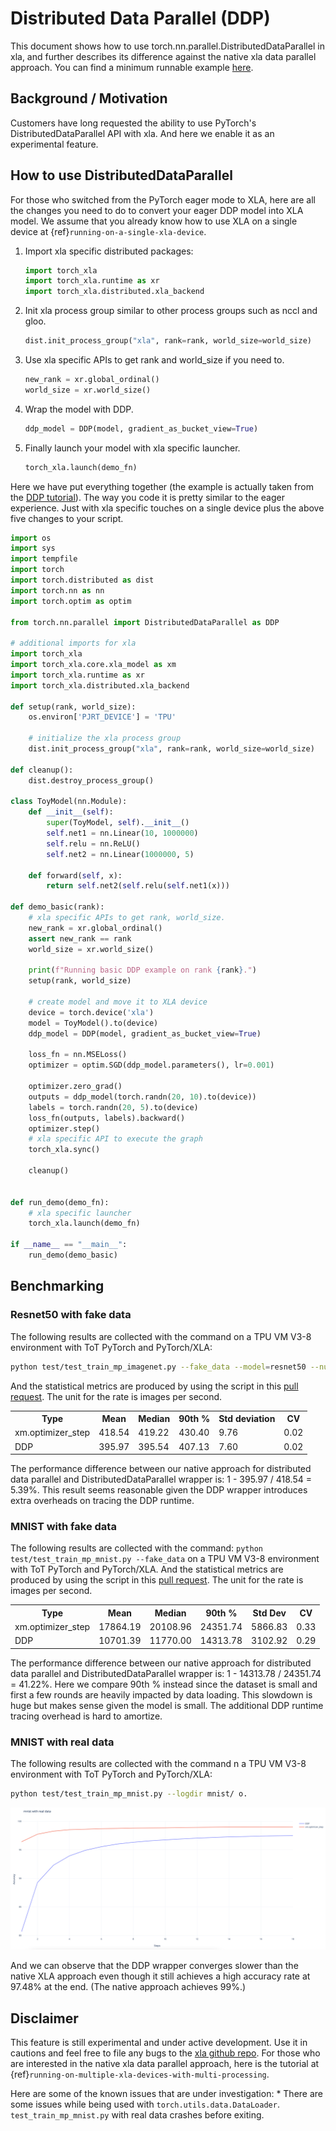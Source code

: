# Distributed Data Parallel (DDP)

This document shows how to use torch.nn.parallel.DistributedDataParallel
in xla, and further describes its difference against the native xla data
parallel approach. You can find a minimum runnable example
[here](https://github.com/pytorch/xla/blob/master/examples/data_parallel/train_resnet_ddp.py).

## Background / Motivation

Customers have long requested the ability to use PyTorch's
DistributedDataParallel API with xla. And here we enable it as an
experimental feature.

## How to use DistributedDataParallel

For those who switched from the PyTorch eager mode to XLA, here are all
the changes you need to do to convert your eager DDP model into XLA
model. We assume that you already know how to use XLA on a single device
at {ref}`running-on-a-single-xla-device`.

1.  Import xla specific distributed packages:

    ``` python
    import torch_xla
    import torch_xla.runtime as xr
    import torch_xla.distributed.xla_backend
    ```

2.  Init xla process group similar to other process groups such as nccl
    and gloo.

    ``` python
    dist.init_process_group("xla", rank=rank, world_size=world_size)
    ```

3.  Use xla specific APIs to get rank and world_size if you need to.

    ``` python
    new_rank = xr.global_ordinal()
    world_size = xr.world_size()
    ```

4.  Wrap the model with DDP.

    ``` python
    ddp_model = DDP(model, gradient_as_bucket_view=True)
    ```

5.  Finally launch your model with xla specific launcher.

    ``` python
    torch_xla.launch(demo_fn)
    ```

Here we have put everything together (the example is actually taken from
the [DDP
tutorial](https://pytorch.org/tutorials/intermediate/ddp_tutorial.html)).
The way you code it is pretty similar to the eager experience. Just with
xla specific touches on a single device plus the above five changes to
your script.

``` python
import os
import sys
import tempfile
import torch
import torch.distributed as dist
import torch.nn as nn
import torch.optim as optim

from torch.nn.parallel import DistributedDataParallel as DDP

# additional imports for xla
import torch_xla
import torch_xla.core.xla_model as xm
import torch_xla.runtime as xr
import torch_xla.distributed.xla_backend

def setup(rank, world_size):
    os.environ['PJRT_DEVICE'] = 'TPU'

    # initialize the xla process group
    dist.init_process_group("xla", rank=rank, world_size=world_size)

def cleanup():
    dist.destroy_process_group()

class ToyModel(nn.Module):
    def __init__(self):
        super(ToyModel, self).__init__()
        self.net1 = nn.Linear(10, 1000000)
        self.relu = nn.ReLU()
        self.net2 = nn.Linear(1000000, 5)

    def forward(self, x):
        return self.net2(self.relu(self.net1(x)))

def demo_basic(rank):
    # xla specific APIs to get rank, world_size.
    new_rank = xr.global_ordinal()
    assert new_rank == rank
    world_size = xr.world_size()

    print(f"Running basic DDP example on rank {rank}.")
    setup(rank, world_size)

    # create model and move it to XLA device
    device = torch.device('xla')
    model = ToyModel().to(device)
    ddp_model = DDP(model, gradient_as_bucket_view=True)

    loss_fn = nn.MSELoss()
    optimizer = optim.SGD(ddp_model.parameters(), lr=0.001)

    optimizer.zero_grad()
    outputs = ddp_model(torch.randn(20, 10).to(device))
    labels = torch.randn(20, 5).to(device)
    loss_fn(outputs, labels).backward()
    optimizer.step()
    # xla specific API to execute the graph
    torch_xla.sync()

    cleanup()


def run_demo(demo_fn):
    # xla specific launcher
    torch_xla.launch(demo_fn)

if __name__ == "__main__":
    run_demo(demo_basic)
```

## Benchmarking

### Resnet50 with fake data

The following results are collected with the command on a TPU VM V3-8
environment with ToT PyTorch and PyTorch/XLA:

``` bash
python test/test_train_mp_imagenet.py --fake_data --model=resnet50 --num_epochs=1
```

And the statistical metrics are produced by using the script in this
[pull request](https://github.com/pytorch/xla/pull/4107). The unit for
the rate is images per second.

<table>
    <tr>
        <th>Type</th>
        <th>Mean</th>
        <th>Median</th>
        <th>90th %</th>
        <th>Std deviation</th>
        <th>CV</th>
    </tr>
    <tr>
        <td>xm.optimizer_step</td>
        <td>418.54</td>
        <td>419.22</td>
        <td>430.40</td>
        <td>9.76</td>
        <td>0.02</td>
    </tr>
    <tr>
        <td>DDP</td>
        <td>395.97</td>
        <td>395.54</td>
        <td>407.13</td>
        <td>7.60</td>
        <td>0.02</td>
    </tr>
</table>

The performance difference between our native approach for distributed
data parallel and DistributedDataParallel wrapper is: 1 - 395.97 /
418.54 = 5.39%. This result seems reasonable given the DDP wrapper
introduces extra overheads on tracing the DDP runtime.

### MNIST with fake data

The following results are collected with the command:
`python test/test_train_mp_mnist.py --fake_data` on a TPU VM V3-8
environment with ToT PyTorch and PyTorch/XLA. And the statistical
metrics are produced by using the script in this [pull
request](https://github.com/pytorch/xla/pull/4107). The unit for the
rate is images per second.

<table>
    <tr>
        <th>Type</th>
        <th>Mean</th>
        <th>Median</th>
        <th>90th %</th>
        <th>Std Dev</th>
        <th>CV</th>
    </tr>
    <tr>
        <td>xm.optimizer_step</td>
        <td>17864.19</td>
        <td>20108.96</td>
        <td>24351.74</td>
        <td>5866.83</td>
        <td>0.33</td>
    </tr>
    <tr>
        <td>DDP</td>
        <td>10701.39</td>
        <td>11770.00</td>
        <td>14313.78</td>
        <td>3102.92</td>
        <td>0.29</td>
    </tr>
</table>

The performance difference between our native approach for distributed
data parallel and DistributedDataParallel wrapper is: 1 - 14313.78 /
24351.74 = 41.22%. Here we compare 90th % instead since the dataset is
small and first a few rounds are heavily impacted by data loading. This
slowdown is huge but makes sense given the model is small. The
additional DDP runtime tracing overhead is hard to amortize.

### MNIST with real data

The following results are collected with the command n a TPU VM V3-8
environment with ToT PyTorch and PyTorch/XLA:

``` bash
python test/test_train_mp_mnist.py --logdir mnist/ o.
```

![](../_static/img/ddp_md_mnist_with_real_data.png)

And we can observe that the DDP wrapper converges slower than the native
XLA approach even though it still achieves a high accuracy rate at
97.48% at the end. (The native approach achieves 99%.)

## Disclaimer

This feature is still experimental and under active development. Use it
in cautions and feel free to file any bugs to the [xla github
repo](https://github.com/pytorch/xla/). For those who are interested in
the native xla data parallel approach, here is the tutorial
at {ref}`running-on-multiple-xla-devices-with-multi-processing`.

Here are some of the known issues that are under investigation: \* There are some
issues while being used with `torch.utils.data.DataLoader`. `test_train_mp_mnist.py`
with real data crashes before exiting.
